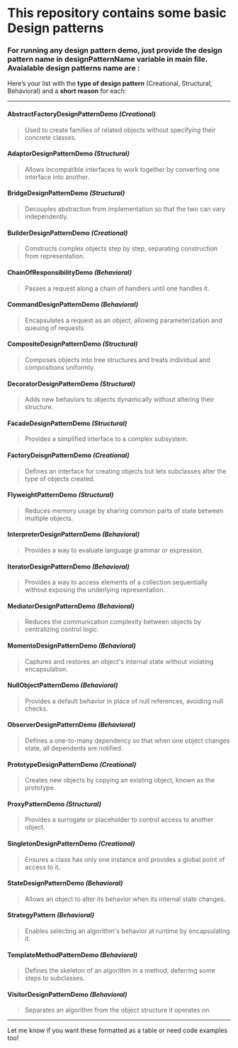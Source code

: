 # This repository contains some basic Design patterns
### For running any design pattern demo, just provide the design pattern name in designPatternName variable in main file. Avaialable design patterns name are :

Here’s your list with the **type of design pattern** (Creational, Structural, Behavioral) and a **short reason** for each:

---

#### AbstractFactoryDesignPatternDemo *(Creational)*
> Used to create families of related objects without specifying their concrete classes.

#### AdaptorDesignPatternDemo *(Structural)*
> Allows incompatible interfaces to work together by converting one interface into another.

#### BridgeDesignPatternDemo *(Structural)*
> Decouples abstraction from implementation so that the two can vary independently.

#### BuilderDesignPatternDemo *(Creational)*
> Constructs complex objects step by step, separating construction from representation.

#### ChainOfResponsibilityDemo *(Behavioral)*
> Passes a request along a chain of handlers until one handles it.

#### CommandDesignPatternDemo *(Behavioral)*
> Encapsulates a request as an object, allowing parameterization and queuing of requests.

#### CompositeDesignPatternDemo *(Structural)*
> Composes objects into tree structures and treats individual and compositions uniformly.

#### DecoratorDesignPatternDemo *(Structural)*
> Adds new behaviors to objects dynamically without altering their structure.

#### FacadeDesignPatternDemo *(Structural)*
> Provides a simplified interface to a complex subsystem.

#### FactoryDeisgnPatternDemo *(Creational)*
> Defines an interface for creating objects but lets subclasses alter the type of objects created.

#### FlyweightPatternDemo *(Structural)*
> Reduces memory usage by sharing common parts of state between multiple objects.

#### InterpreterDesignPatternDemo *(Behavioral)*
> Provides a way to evaluate language grammar or expression.

#### IteratorDesignPatternDemo *(Behavioral)*
> Provides a way to access elements of a collection sequentially without exposing the underlying representation.

#### MediatorDesignPatternDemo *(Behavioral)*
> Reduces the communication complexity between objects by centralizing control logic.

#### MomentoDesignPatternDemo *(Behavioral)*
> Captures and restores an object's internal state without violating encapsulation.

#### NullObjectPatternDemo *(Behavioral)*
> Provides a default behavior in place of null references, avoiding null checks.

#### ObserverDesignPatternDemo *(Behavioral)*
> Defines a one-to-many dependency so that when one object changes state, all dependents are notified.

#### PrototypeDesignPatternDemo *(Creational)*
> Creates new objects by copying an existing object, known as the prototype.

#### ProxyPatternDemo *(Structural)*
> Provides a surrogate or placeholder to control access to another object.

#### SingletonDesignPatternDemo *(Creational)*
> Ensures a class has only one instance and provides a global point of access to it.

#### StateDesignPatternDemo *(Behavioral)*
> Allows an object to alter its behavior when its internal state changes.

#### StrategyPattern *(Behavioral)*
> Enables selecting an algorithm's behavior at runtime by encapsulating it.

#### TemplateMethodPatternDemo *(Behavioral)*
> Defines the skeleton of an algorithm in a method, deferring some steps to subclasses.

#### VisitorDesignPatternDemo *(Behavioral)*
> Separates an algorithm from the object structure it operates on.

---

Let me know if you want these formatted as a table or need code examples too!

